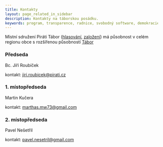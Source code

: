```yaml
---
title: Kontakty
layout: page_related_in_sidebar
description: Kontakty na táborskou posádku.
keywords: program, transparence, radnice, svobodný software, demokracie
---
```



Místní sdružení Piráti Tábor ([hlasování](https://forum.pirati.cz/viewtopic.php?f=408&t=43906), [založení](https://redmine.pirati.cz/issues/14901)) má působnost v celém regionu obce s rozšířenou působností [Tábor](https://portal.uur.cz/images/mapy/03-mapa-cr-orp-2017.jpg)

### Předseda

Bc. Jiří Roubíček

kontakt: [jiri.roubicek@pirati.cz](mailto:jiri.roubicek@pirati.cz)

### 1. místopředseda

Martin Kučera

kontakt: [marthas.mw73@gmail.com](marthas.mw73@gmail.com)

### 2. místopředseda

Pavel Nešetřil

kontakt: [pavel.nesetril@gmail.com ](mailto:pavel.nesetril@gmail.com )
